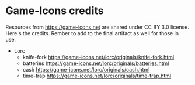 # Game-Icons credits

Resources from <https://game-icons.net> are shared under CC BY 3.0 license. Here's the credits. Rember to add to the final artifact as well for those in use.

* Lorc
  * knife-fork <https://game-icons.net/lorc/originals/knife-fork.html>
  * batteries <https://game-icons.net/lorc/originals/batteries.html>
  * cash <https://game-icons.net/lorc/originals/cash.html>
  * time-trap <https://game-icons.net/lorc/originals/time-trap.html>
